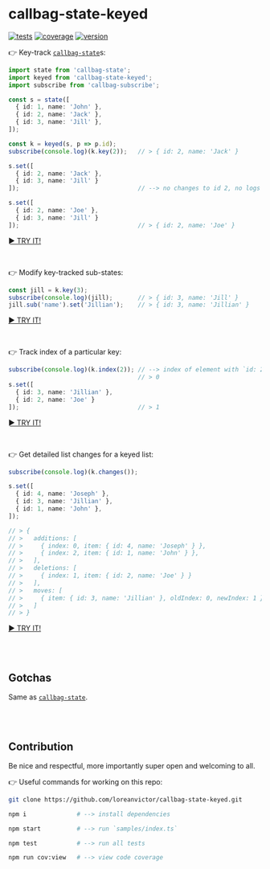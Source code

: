 # callbag-state-keyed
[![tests](https://img.shields.io/github/workflow/status/loreanvictor/callbag-state-keyed/Test%20and%20Report%20Coverage?label=tests&logo=mocha&logoColor=green&style=flat-square)](https://github.com/loreanvictor/callbag-state-keyed/actions?query=workflow%3A%22Test+and+Report+Coverage%22)
[![coverage](https://img.shields.io/codecov/c/github/loreanvictor/callbag-state-keyed?logo=codecov&style=flat-square)](https://codecov.io/gh/loreanvictor/callbag-state-keyed)
[![version](https://img.shields.io/npm/v/callbag-state-keyed?logo=npm&style=flat-square)](https://www.npmjs.com/package/callbag-state-keyed)

👉 Key-track [`callbag-state`](https://github.com/loreanvictor/callbag-state)s:

```ts
import state from 'callbag-state';
import keyed from 'callbag-state-keyed';
import subscribe from 'callbag-subscribe';

const s = state([
  { id: 1, name: 'John' },
  { id: 2, name: 'Jack' },
  { id: 3, name: 'Jill' },
]);

const k = keyed(s, p => p.id);
subscribe(console.log)(k.key(2));   // > { id: 2, name: 'Jack' }

s.set([
  { id: 2, name: 'Jack' },
  { id: 3, name: 'Jill' }
]);                                 // --> no changes to id 2, no logs

s.set([
  { id: 2, name: 'Joe' },
  { id: 3, name: 'Jill' }
]);                                 // > { id: 2, name: 'Joe' }
```
[► TRY IT!](https://stackblitz.com/edit/callbag-state-keyed-demo1?devtoolsheight=33&embed=1&file=index.ts)

<br>

👉 Modify key-tracked sub-states:
```ts
const jill = k.key(3);
subscribe(console.log)(jill);       // > { id: 3, name: 'Jill' }
jill.sub('name').set('Jillian');    // > { id: 3, name: 'Jillian' }
```
[► TRY IT!](https://stackblitz.com/edit/callbag-state-keyed-demo1?devtoolsheight=33&embed=1&file=index.ts)

<br>

👉 Track index of a particular key:
```ts
subscribe(console.log)(k.index(2)); // --> index of element with `id: 2`
                                    // > 0
s.set([
  { id: 3, name: 'Jillian' },
  { id: 2, name: 'Joe' }
]);                                 // > 1
```
[► TRY IT!](https://stackblitz.com/edit/callbag-state-keyed-demo1?devtoolsheight=33&embed=1&file=index.ts)

<br>

👉 Get detailed list changes for a keyed list:
```ts
subscribe(console.log)(k.changes());

s.set([
  { id: 4, name: 'Joseph' },
  { id: 3, name: 'Jillian' },
  { id: 1, name: 'John' },
]);

// > {
// >   additions: [
// >     { index: 0, item: { id: 4, name: 'Joseph' } },
// >     { index: 2, item: { id: 1, name: 'John' } },
// >   ],
// >   deletions: [
// >     { index: 1, item: { id: 2, name: 'Joe' } } 
// >   ],
// >   moves: [
// >     { item: { id: 3, name: 'Jillian' }, oldIndex: 0, newIndex: 1 }
// >   ]
// > }
```
[► TRY IT!](https://stackblitz.com/edit/callbag-state-keyed-demo1?devtoolsheight=33&embed=1&file=index.ts)

<br><br>

## Gotchas

Same as [`callbag-state`](https://github.com/loreanvictor/callbag-state#gotchas).

<br><br>

## Contribution

Be nice and respectful, more importantly super open and welcoming to all.

👉 Useful commands for working on this repo:
```bash
git clone https://github.com/loreanvictor/callbag-state-keyed.git
```
```bash
npm i              # --> install dependencies
```
```bash
npm start          # --> run `samples/index.ts`
```
```bash
npm test           # --> run all tests
```
```bash
npm run cov:view   # --> view code coverage
```
